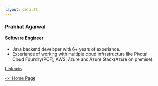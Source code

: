```yaml
---
layout: default
---
```


### Prabhat Agarwal
#### Software Engineer

- Java backend developer with 6+ years of experiance.
- Experiance of working with multiple cloud infrastructure like Pivotal Cloud Foundry(PCF), AWS, Azure and Azure Stack(Azure on premise).

[Linkedin](https://www.linkedin.com/in/prabhat-agarwal-905337a9/)

[<< Home Page](./)
